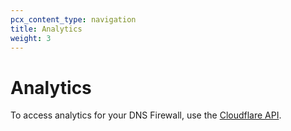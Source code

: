 ```yaml
---
pcx_content_type: navigation
title: Analytics
weight: 3
---
```


# Analytics

To access analytics for your DNS Firewall, use the [Cloudflare API](https://developers.cloudflare.com/api/operations/dns-firewall-analytics-properties).
